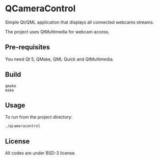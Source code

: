 # QCameraControl

Simple Qt/QML application that displays all connected webcams streams.

The project uses QtMultimedia for webcam access.

## Pre-requisites

You need Qt 5, QMake, QML Quick and QtMultimedia.

## Build

```
qmake
make
```

## Usage

To run from the project directory:

`./qcameracontrol`

## License                                                                      
                                                                                
All codes are under BSD-3 license.

